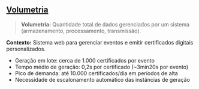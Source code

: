 ## [Volumetria](https://witify.io/en/blog/volumetric-software-planning-and-managing-your-data/)

> **Volumetria:** Quantidade total de dados gerenciados por um sistema (armazenamento, processamento, transmissão).

**Contexto:**
Sistema web para gerenciar eventos e emitir certificados digitais personalizados.

- Geração em lote: cerca de 1.000 certificados por evento
- Tempo médio de geração: 0,2s por certificado (~3min20s por evento)
- Pico de demanda: até 10.000 certificados/dia em períodos de alta
- Necessidade de escalonamento automático das instâncias de geração
